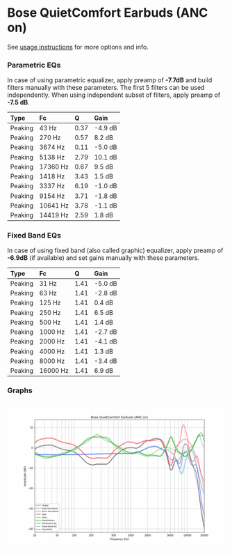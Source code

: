 # Bose QuietComfort Earbuds (ANC on)
See [usage instructions](https://github.com/jaakkopasanen/AutoEq#usage) for more options and info.

### Parametric EQs
In case of using parametric equalizer, apply preamp of **-7.7dB** and build filters manually
with these parameters. The first 5 filters can be used independently.
When using independent subset of filters, apply preamp of **-7.5 dB**.

| Type    | Fc       |    Q | Gain    |
|:--------|:---------|:-----|:--------|
| Peaking | 43 Hz    | 0.37 | -4.9 dB |
| Peaking | 270 Hz   | 0.57 | 8.2 dB  |
| Peaking | 3674 Hz  | 0.11 | -5.0 dB |
| Peaking | 5138 Hz  | 2.79 | 10.1 dB |
| Peaking | 17360 Hz | 0.67 | 9.5 dB  |
| Peaking | 1418 Hz  | 3.43 | 1.5 dB  |
| Peaking | 3337 Hz  | 6.19 | -1.0 dB |
| Peaking | 9154 Hz  | 3.71 | -1.8 dB |
| Peaking | 10641 Hz | 3.78 | -1.1 dB |
| Peaking | 14419 Hz | 2.59 | 1.8 dB  |

### Fixed Band EQs
In case of using fixed band (also called graphic) equalizer, apply preamp of **-6.9dB**
(if available) and set gains manually with these parameters.

| Type    | Fc       |    Q | Gain    |
|:--------|:---------|:-----|:--------|
| Peaking | 31 Hz    | 1.41 | -5.0 dB |
| Peaking | 63 Hz    | 1.41 | -2.8 dB |
| Peaking | 125 Hz   | 1.41 | 0.4 dB  |
| Peaking | 250 Hz   | 1.41 | 6.5 dB  |
| Peaking | 500 Hz   | 1.41 | 1.4 dB  |
| Peaking | 1000 Hz  | 1.41 | -2.7 dB |
| Peaking | 2000 Hz  | 1.41 | -4.1 dB |
| Peaking | 4000 Hz  | 1.41 | 1.3 dB  |
| Peaking | 8000 Hz  | 1.41 | -3.4 dB |
| Peaking | 16000 Hz | 1.41 | 6.9 dB  |

### Graphs
![](./Bose%20QuietComfort%20Earbuds%20(ANC%20on).png)